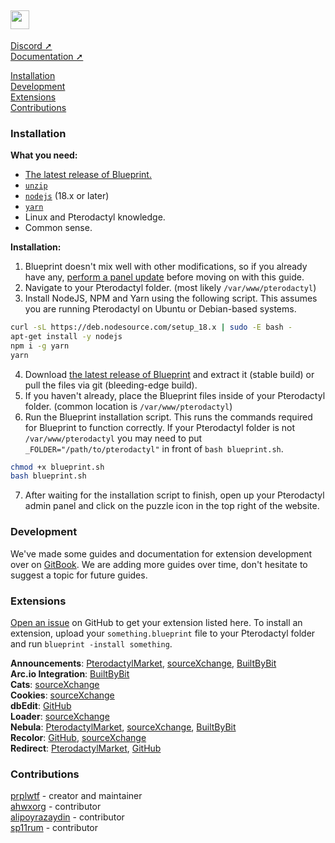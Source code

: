 <h2><img src="https://i.imgur.com/nBYQ4Bl.png" style="height:30px;padding-right:1px"></img></h2>

[Discord ➚](https://ptero.shop/community)\
[Documentation ➚](https://ptero.shop/docs)

[Installation](#installation)\
[Development](#development)\
[Extensions](#extensions)\
[Contributions](#contributions)

### Installation
**What you need:**
* [The latest release of Blueprint.](https://github.com/teamblueprint/main/releases/latest)
* [`unzip`](https://pkgs.org/download/unzip)
* [`nodejs`](https://nodejs.org) (18.x or later)
* [`yarn`](https://yarnpkg.com/)
* Linux and Pterodactyl knowledge.
* Common sense.

**Installation:**
1. Blueprint doesn't mix well with other modifications, so if you already have any, [perform a panel update](https://pterodactyl.io/panel/1.0/updating.html) before moving on with this guide.
2. Navigate to your Pterodactyl folder. (most likely `/var/www/pterodactyl`)
3. Install NodeJS, NPM and Yarn using the following script. This assumes you are running Pterodactyl on Ubuntu or Debian-based systems.
```sh
curl -sL https://deb.nodesource.com/setup_18.x | sudo -E bash -
apt-get install -y nodejs
npm i -g yarn
yarn
```
4. Download [the latest release of Blueprint](https://github.com/teamblueprint/main/releases/latest) and extract it (stable build) or pull the files via git (bleeding-edge build).
5. If you haven't already, place the Blueprint files inside of your Pterodactyl folder. (common location is `/var/www/pterodactyl`)
6. Run the Blueprint installation script. This runs the commands required for Blueprint to function correctly. If your Pterodactyl folder is not `/var/www/pterodactyl` you may need to put `_FOLDER="/path/to/pterodactyl"` in front of `bash blueprint.sh`.
```sh
chmod +x blueprint.sh
bash blueprint.sh
```
7. After waiting for the installation script to finish, open up your Pterodactyl admin panel and click on the puzzle icon in the top right of the website.

### Development
We've made some guides and documentation for extension development over on [GitBook](https://ptero.shop/docs). We are adding more guides over time, don't hesitate to suggest a topic for future guides.

### Extensions
[Open an issue](https://github.com/teamblueprint/main/issues) on GitHub to get your extension listed here. To install an extension, upload your `something.blueprint` file to your Pterodactyl folder and run `blueprint -install something`.

**Announcements**: [PterodactylMarket](https://pterodactylmarket.com/resource/679), [sourceXchange](https://www.sourcexchange.net/products/announcements), [BuiltByBit](https://builtbybit.com/resources/announcements-for-blueprint.32546/)\
**Arc.io Integration**: [BuiltByBit](https://builtbybit.com/resources/pterodactyl-v1-addon-arc-integration.32109/)\
**Cats**: [sourceXchange](https://www.sourcexchange.net/products/cats)\
**Cookies**: [sourceXchange](https://www.sourcexchange.net/products/cookies)\
**dbEdit**: [GitHub](https://github.com/prplwtf/blueprint-dbedit)\
**Loader**: [sourceXchange](https://www.sourcexchange.net/products/loader)\
**Nebula**: [PterodactylMarket](https://pterodactylmarket.com/resource/698), [sourceXchange](https://www.sourcexchange.net/products/nebula), [BuiltByBit](https://builtbybit.com/resources/nebula-for-blueprint.32442/)\
**Recolor**: [GitHub](https://github.com/sp11rum/recolor), [sourceXchange](https://www.sourcexchange.net/products/announcements)\
**Redirect**: [PterodactylMarket](https://pterodactylmarket.com/resource/664), [GitHub](https://github.com/prplwtf/blueprint-redirect)

### Contributions
[prplwtf](https://github.com/prplwtf) - creator and maintainer\
[ahwxorg](https://github.com/ahwxorg) - contributor\
[alipoyrazaydin](https://github.com/alipoyrazaydin) - contributor\
[sp11rum](https://github.com/sp11rum) - contributor

